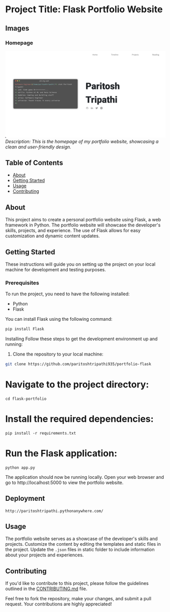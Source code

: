 # Project Title: Flask Portfolio Website
## Images <a name="images"></a>

### Homepage
![Homepage](homepage.png)
*Description: This is the homepage of my portfolio website, showcasing a clean and user-friendly design.*

## Table of Contents

- [About](#about)
- [Getting Started](#getting_started)
- [Usage](#usage)
- [Contributing](../CONTRIBUTING.md)

## About <a name = "about"></a>

This project aims to create a personal portfolio website using Flask, a web framework in Python. The portfolio website will showcase the developer's skills, projects, and experience. The use of Flask allows for easy customization and dynamic content updates.

## Getting Started <a name = "getting_started"></a>

These instructions will guide you on setting up the project on your local machine for development and testing purposes.

### Prerequisites

To run the project, you need to have the following installed:

- Python
- Flask

You can install Flask using the following command:

```bash
pip install Flask
```
Installing
Follow these steps to get the development environment up and running:

1. Clone the repository to your local machine:

```bash
git clone https://github.com/paritoshtripathi935/portfolio-flask
```

# Navigate to the project directory:
```
cd flask-portfolio
```

# Install the required dependencies:
```
pip install -r requirements.txt
```

# Run the Flask application:
```
python app.py
```

The application should now be running locally. Open your web browser and go to http://localhost:5000 to view the portfolio website.
## Deployment 

```
http://paritoshtripathi.pythonanywhere.com/
```

## Usage <a name = "usage"></a>

The portfolio website serves as a showcase of the developer's skills and projects. Customize the content by editing the templates and static files in the project. Update the `.json` files in static folder to include information about your projects and experiences.

## Contributing

If you'd like to contribute to this project, please follow the guidelines outlined in the [CONTRIBUTING.md](CONTRIBUTING.md) file.

Feel free to fork the repository, make your changes, and submit a pull request. Your contributions are highly appreciated!


